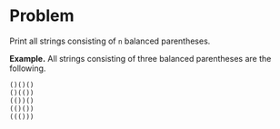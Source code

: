# Problem

Print all strings consisting of `n` balanced parentheses.

**Example.**
All strings consisting of three balanced parentheses are the following.

```
()()()
()(())
(())()
(()())
((()))
```